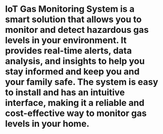 
# IoT Gas Monitoring System is a smart solution that allows you to monitor and detect hazardous gas levels in your environment. It provides real-time alerts, data analysis, and insights to help you stay informed and keep you and your family safe. The system is easy to install and has an intuitive interface, making it a reliable and cost-effective way to monitor gas levels in your home.

